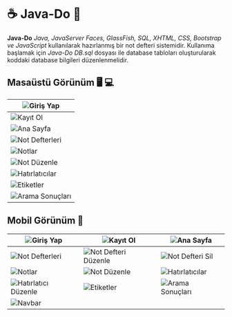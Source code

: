 # :coffee: Java-Do  :ledger:

**Java-Do** *Java, JavaServer Faces, GlassFish, SQL, XHTML, CSS, Bootstrap ve JavaScript*  kullanılarak hazırlanmış bir not defteri sistemidir.
Kullanıma başlamak için *Java-Do DB.sql*  dosyası ile database tabloları oluşturularak koddaki database bilgileri düzenlenmelidir.

## Masaüstü Görünüm :desktop_computer: :computer:
|![Giriş Yap](https://github.com/emncnozge/Java-Do/blob/main/screenshots/desktop/01-girisyap.png?raw=true)|
| ------------ |
|![Kayıt Ol](https://github.com/emncnozge/Java-Do/blob/main/screenshots/desktop/02-kayitol.png?raw=true)|
|![Ana Sayfa](https://github.com/emncnozge/Java-Do/blob/main/screenshots/desktop/03-anasayfa.png?raw=true)|
|![Not Defterleri](https://github.com/emncnozge/Java-Do/blob/main/screenshots/desktop/04-notdefterleri.png?raw=true)|
|![Notlar](https://github.com/emncnozge/Java-Do/blob/main/screenshots/desktop/05-notlar.png?raw=true)|
|![Not Düzenle](https://github.com/emncnozge/Java-Do/blob/main/screenshots/desktop/06-notduzenle.png?raw=true)|
|![Hatırlatıcılar](https://github.com/emncnozge/Java-Do/blob/main/screenshots/desktop/07-hatirlaticilar.png?raw=true)|
|![Etiketler](https://github.com/emncnozge/Java-Do/blob/main/screenshots/desktop/08-etiketler.png?raw=true)|
|![Arama Sonuçları](https://github.com/emncnozge/Java-Do/blob/main/screenshots/desktop/09-aramasonuclari.png?raw=true)|


## Mobil Görünüm  :iphone:
|![Giriş Yap](https://github.com/emncnozge/Java-Do/blob/main/screenshots/mobile/01-girisyap.png?raw=true)|![Kayıt Ol](https://github.com/emncnozge/Java-Do/blob/main/screenshots/mobile/02-kayitol.png?raw=true)|![Ana Sayfa](https://github.com/emncnozge/Java-Do/blob/main/screenshots/mobile/03-anasayfa.png?raw=true)|
| ------------ | ------------ | ------------ |
|![Not Defterleri](https://github.com/emncnozge/Java-Do/blob/main/screenshots/mobile/04-notdefterleri.png?raw=true)|![Not Defteri Düzenle](https://github.com/emncnozge/Java-Do/blob/main/screenshots/mobile/05-notdefteriduzenle.png?raw=true)|![Not Defteri Sil](https://github.com/emncnozge/Java-Do/blob/main/screenshots/mobile/06-notdefterisil.png?raw=true)|
|![Notlar](https://github.com/emncnozge/Java-Do/blob/main/screenshots/mobile/07-notlar.png?raw=true)|![Not Düzenle](https://github.com/emncnozge/Java-Do/blob/main/screenshots/mobile/08-notduzenle.png?raw=true)|![Hatırlatıcılar](https://github.com/emncnozge/Java-Do/blob/main/screenshots/mobile/09-hatirlaticilar.png?raw=true)|
|![Hatırlatıcı Düzenle](https://github.com/emncnozge/Java-Do/blob/main/screenshots/mobile/10-hatirlaticiduzenle.png?raw=true)|![Etiketler](https://github.com/emncnozge/Java-Do/blob/main/screenshots/mobile/11-etiketler.png?raw=true)|![Arama Sonuçları](https://github.com/emncnozge/Java-Do/blob/main/screenshots/mobile/12-arama.png?raw=true)|
|![Navbar](https://github.com/emncnozge/Java-Do/blob/main/screenshots/mobile/13-navbar.png?raw=true)|
